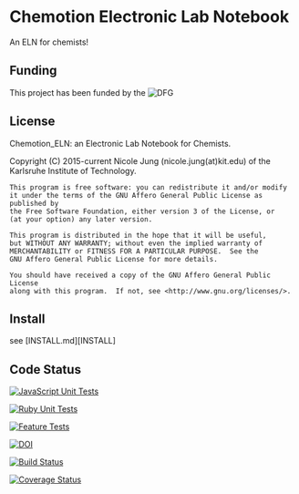 # Chemotion Electronic Lab Notebook

An ELN for chemists!

## Funding

This project has been funded by the  ![DFG](http://www.dfg.de/includes/images/dfg_logo.gif)


## License

Chemotion_ELN: an Electronic Lab Notebook for Chemists.

Copyright (C) 2015-current  Nicole Jung (nicole.jung(at)kit.edu) of the Karlsruhe Institute of Technology.

    This program is free software: you can redistribute it and/or modify
    it under the terms of the GNU Affero General Public License as published by
    the Free Software Foundation, either version 3 of the License, or
    (at your option) any later version.

    This program is distributed in the hope that it will be useful,
    but WITHOUT ANY WARRANTY; without even the implied warranty of
    MERCHANTABILITY or FITNESS FOR A PARTICULAR PURPOSE.  See the
    GNU Affero General Public License for more details.

    You should have received a copy of the GNU Affero General Public License
    along with this program.  If not, see <http://www.gnu.org/licenses/>.



## Install

see [INSTALL.md][INSTALL]


## Code Status

[![JavaScript Unit Tests](https://github.com/ComPlat/chemotion_ELN/actions/workflows/testjs.yml/badge.svg?branch=github-actions)](https://github.com/ComPlat/chemotion_ELN/actions/workflows/testjs.yml/badge.svg?branch=github-actions)

[![Ruby Unit Tests](https://github.com/ComPlat/chemotion_ELN/actions/workflows/testrb.yml/badge.svg?branch=github-actions)](https://github.com/ComPlat/chemotion_ELN/actions/workflows/testrb.yml/badge.svg?branch=github-actions)

[![Feature Tests](https://github.com/ComPlat/chemotion_ELN/actions/workflows/testacceptance.yml/badge.svg?branch=github-actions)](https://github.com/ComPlat/chemotion_ELN/actions/workflows/testacceptance.yml/badge.svg?branch=github-actions)

[![DOI](https://zenodo.org/badge/DOI/10.5281/zenodo.1054134.svg)](https://doi.org/10.5281/zenodo.1054134)

[![Build Status](https://travis-ci.org/ComPlat/chemotion_ELN.svg?branch=master)](https://travis-ci.org/ComPlat/chemotion_ELN)

[![Coverage Status](https://coveralls.io/repos/github/ComPlat/chemotion_ELN/badge.svg)](https://coveralls.io/github/ComPlat/chemotion_ELN)
